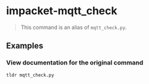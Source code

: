 # impacket-mqtt_check

> This command is an alias of `mqtt_check.py`.

## Examples

### View documentation for the original command

```bash
tldr mqtt_check.py
```
